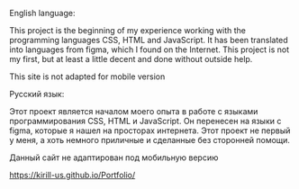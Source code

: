 English language:

This project is the beginning of my experience working with the programming languages ​​CSS, HTML and JavaScript.
It has been translated into languages ​​from figma, which I found on the Internet.
This project is not my first, but at least a little decent and done without outside help.


This site is not adapted for mobile version

Русский язык:

Этот проект является началом моего опыта в работе с языками программирования CSS, HTML и JavaScript.
Он перенесен на языки с figma, которые я нашел на просторах интернета.
Этот проект не первый у меня, а хоть немного приличные и сделанные без сторонней помощи.

Данный сайт не адаптирован под мобильную версию

https://kirill-us.github.io/Portfolio/
